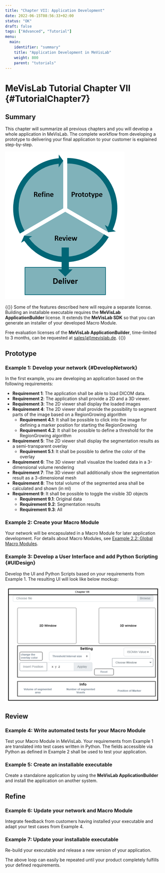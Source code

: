 ```yaml
---
title: "Chapter VII: Application Development"
date: 2022-06-15T08:56:33+02:00
status: "OK"
draft: false
tags: ["Advanced", "Tutorial"]
menu: 
  main:
    identifier: "summary"
    title: "Application Development in MeVisLab"
    weight: 800
    parent: "tutorials"
---
```


# MeVisLab Tutorial Chapter VII {#TutorialChapter7}
## Summary
This chapter will summarize all previous chapters and you will develop a whole application in MeVisLab. The complete workflow from developing a prototype to delivering your final application to your customer is explained step-by-step.

![Prototype to Product](/images/tutorials/summary/Prototyping.png "Prototype to Product")

{{<alert class="warning" caption="Licensing">}}
Some of the features described here will require a separate license. Building an installable executable requires the **MeVisLab ApplicationBuilder** license. It extends the **MeVisLab SDK** so that you can generate an installer of your developed Macro Module.

Free evaluation licenses of the **MeVisLab ApplicationBuilder**, time-limited to 3 months, can be requested at [sales(at)mevislab.de](mailto://sales@mevislab.de).
{{</alert>}}

## Prototype
### Example 1: Develop your network {#DevelopNetwork}
In the first example, you are developing an application based on the following requirements:
* **Requirement 1**: The application shall be able to load DICOM data.
* **Requirement 2**: The application shall provide a 2D and a 3D viewer.
* **Requirement 3**: The 2D viewer shall display the loaded images
* **Requirement 4**: The 2D viewer shall provide the possibility to segment parts of the image based on a RegionGrowing algorithm
  * **Requirement 4.1**: It shall be possible to click into the image for defining a marker position for starting the RegionGrowing
  * **Requirement 4.2**: It shall be possible to define a threshold for the RegionGrowing algorithm
* **Requirement 5**: The 2D viewer shall display the segmentation results as a semi-transparent overlay
  * **Requirement 5.1**: It shall be possible to define the color of the overlay
* **Requirement 6**: The 3D viewer shall visualize the loaded data in a 3-dimensional volume rendering
* **Requirement 7**: The 3D viewer shall additionally show the segmentation result as a 3-dimensional mesh
* **Requirement 8**: The total volume of the segmented area shall be calculated and shown (in ml)
* **Requirement 9**: It shall be possible to toggle the visible 3D objects
  * **Requirement 9.1**: Original data
  * **Requirement 9.2**: Segmentation results
  * **Requirement 9.3**: All

### Example 2: Create your Macro Module
Your network will be encapsulated in a Macro Module for later application development. For details about Macro Modules, see [Example 2.2: Global Macro Modules](/tutorials/basicmechanisms/macromodules/globalmacromodules/).

### Example 3: Develop a User Interface and add Python Scripting {#UIDesign}
Develop the UI and Python Scripts based on your requirements from Example 1. The resulting UI will look like below mockup:

![User Interface Design](/images/tutorials/summary/UIMockUp.png "User Interface Design")

## Review
### Example 4: Write automated tests for your Macro Module
Test your Macro Module in MeVisLab. Your requirements from Example 1 are translated into test cases written in Python. The fields accessible via Python as defined in Example 2 shall be used to test your application.

### Example 5: Create an installable executable
Create a standalone application by using the **MeVisLab ApplicationBuilder** and install the application on another system.

## Refine
### Example 6: Update your network and Macro Module
Integrate feedback from customers having installed your executable and adapt your test cases from Example 4.

### Example 7: Update your installable executable
Re-build your executable and release a new version of your application.

The above loop can easily be repeated until your product completely fulfills your defined requirements.
